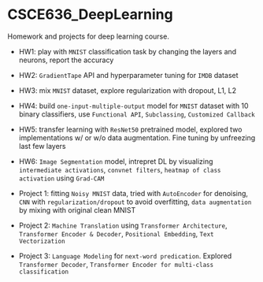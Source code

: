 # CSCE636_DeepLearning
Homework and projects for deep learning course.

* HW1: play with `MNIST` classification task by changing the layers and neurons, report the accuracy
* HW2: `GradientTape` API and hyperparameter tuning for `IMDB` dataset
* HW3: mix `MNIST` dataset, explore regularization with dropout, L1, L2 
* HW4: build `one-input-multiple-output` model for `MNIST` dataset with 10 binary classifiers, use `Functional API`, `Subclassing`, `Customized Callback`
* HW5: transfer learning with `ResNet50` pretrained model, explored two implementations w/ or w/o data augmentation. Fine tuning by unfreezing last few layers
* HW6: `Image Segmentation` model, intrepret DL by visualizing `intermediate activations`, `convnet filters`, `heatmap of class activation` using `Grad-CAM` 

* Project 1: fitting `Noisy MNIST` data, tried with `AutoEncoder` for denoising, `CNN` with `regularization/dropout` to avoid overfitting, `data augmentation` by mixing with original clean MNIST
* Project 2: `Machine Translation` using `Transformer Architecture`, `Transformer Encoder & Decoder`, `Positional Embedding`, `Text Vectorization`
* Project 3: `Language Modeling` for `next-word predication`. Explored `Transformer Decoder`, `Transformer Encoder for multi-class classification`
